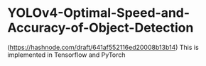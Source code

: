 # YOLOv4-Optimal-Speed-and-Accuracy-of-Object-Detection

(https://hashnode.com/draft/641af552116ed20008b13b14)
This is implemented in Tensorflow and PyTorch

